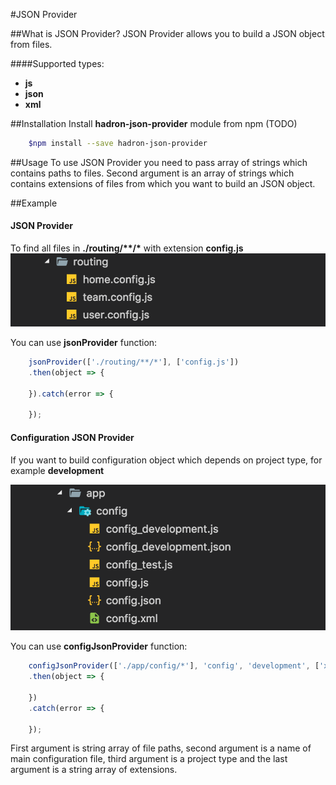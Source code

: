 #JSON Provider

##What is JSON Provider?
JSON Provider allows you to build a JSON object from files.  

####Supported types:
* **js**
* **json**
* **xml**

##Installation
Install **hadron-json-provider** module from npm (TODO)
```bash
    $npm install --save hadron-json-provider
```

##Usage
To use JSON Provider you need to pass array of strings which contains paths to files.
Second argument is an array of strings which contains extensions of files from which you want to build an JSON object.

##Example
#### JSON Provider

To find all files in **./routing/*\*/\*** with extension **config.js**
![Directory structure](img/routing.png)

You can use **jsonProvider** function:
```javascript
    jsonProvider(['./routing/**/*'], ['config.js'])
    .then(object => {
        
    }).catch(error => {

    });
```
#### Configuration JSON Provider

If you want to build configuration object which depends on project type, for example **development**

![Directory structure](img/routingType.png)

You can use **configJsonProvider** function:

```javascript
    configJsonProvider(['./app/config/*'], 'config', 'development', ['xml', 'js'])
    .then(object => {

    })
    .catch(error => {

    });
```

First argument is string array of file paths, second argument is a name of main configuration file, third argument is a project type and the last argument is a string array of extensions.
